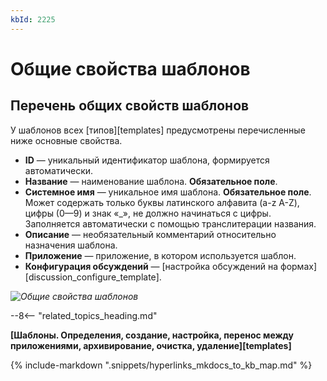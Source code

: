 ```yaml
---
kbId: 2225
---
```


# Общие свойства шаблонов

## Перечень общих свойств шаблонов

У шаблонов всех [типов][templates] предусмотрены перечисленные ниже основные свойства.

- **ID** — уникальный идентификатор шаблона, формируется автоматически.
- **Название** — наименование шаблона. **Обязательное поле**.
- **Системное имя** — уникальное имя шаблона. **Обязательное поле**. Может содержать только буквы латинского алфавита (a-z A-Z), цифры (0—9) и знак «_», не должно начинаться с цифры. Заполняется автоматически с помощью транслитерации названия.
- **Описание** — необязательный комментарий относительно назначения шаблона.
- **Приложение** — приложение, в котором используется шаблон.
- **Конфигурация обсуждений** — [настройка обсуждений на формах][discussion_configure_template].

_![Общие свойства шаблонов](common_properties.png)_

--8<-- "related_topics_heading.md"

**[Шаблоны. Определения, создание, настройка, перенос между приложениями, архивирование, очистка, удаление][templates]**

{%
include-markdown ".snippets/hyperlinks_mkdocs_to_kb_map.md"
%}
